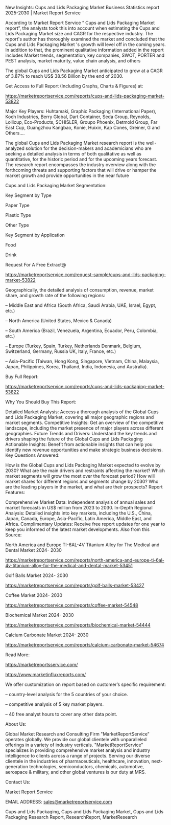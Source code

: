 New Insights: Cups and Lids Packaging Market Business Statistics report 2025-2030 | Market Report Service

According to Market Report Service “ Cups and Lids Packaging Market report”, the analysts took this into account when estimating the Cups and Lids Packaging Market size and CAGR for the respective industry. The report's author has thoroughly examined the market and concluded that the Cups and Lids Packaging Market 's growth will level off in the coming years. In addition to that, the prominent qualitative information added in the report includes Market trends, segmentation, key companies, SWOT, PORTER and PEST analysis, market maturity, value chain analysis, and others

The global Cups and Lids Packaging Market anticipated to grow at a CAGR of 3.87% to reach US$ 38.56 Billion by the end of 2030.

Get Access to Full Report (Including Graphs, Charts & Figures) at:

https://marketreportservice.com/reports/cups-and-lids-packaging-market-53822

Major Key Players: Huhtamaki, Graphic Packaging (International Paper), Koch Industries, Berry Global, Dart Container, Seda Group, Reynolds, Lollicup, Eco-Products, SCHISLER, Groupo Phoenix, Detmold Group, Far East Cup, Guangzhou Kangbao, Konie, Huixin, Kap Cones, Greiner, G and Others….

The global Cups and Lids Packaging Market research report is the well-analyzed solution for the decision-makers and academicians who are seeking a detailed analysis in terms of both qualitative as well as quantitative, for the historic period and for the upcoming years forecast. The research report encompasses the industry overview along with the forthcoming threats and supporting factors that will drive or hamper the market growth and provide opportunities in the near future

Cups and Lids Packaging Market Segmentation:

Key Segment by Type

Paper Type

Plastic Type

Other Type

Key Segment by Application

Food

Drink

Request For A Free Extract@

https://marketreportservice.com/request-sample/cups-and-lids-packaging-market-53822

Geographically, the detailed analysis of consumption, revenue, market share, and growth rate of the following regions:

– Middle East and Africa (South Africa, Saudi Arabia, UAE, Israel, Egypt, etc.)

– North America (United States, Mexico & Canada)

– South America (Brazil, Venezuela, Argentina, Ecuador, Peru, Colombia, etc.)

– Europe (Turkey, Spain, Turkey, Netherlands Denmark, Belgium, Switzerland, Germany, Russia UK, Italy, France, etc.)

– Asia-Pacific (Taiwan, Hong Kong, Singapore, Vietnam, China, Malaysia, Japan, Philippines, Korea, Thailand, India, Indonesia, and Australia).

Buy Full Report:

https://marketreportservice.com/reports/cups-and-lids-packaging-market-53822

Why You Should Buy This Report:

Detailed Market Analysis: Access a thorough analysis of the Global Cups and Lids Packaging Market, covering all major geographic regions and market segments.
Competitive Insights: Get an overview of the competitive landscape, including the market presence of major players across different geographies.
Future Trends and Drivers: Understand the key trends and drivers shaping the future of the Global Cups and Lids Packaging
Actionable Insights: Benefit from actionable insights that can help you identify new revenue opportunities and make strategic business decisions.
Key Questions Answered:

How is the Global Cups and Lids Packaging Market expected to evolve by 2030?
What are the main drivers and restraints affecting the market?
Which market segments will grow the most over the forecast period?
How will market shares for different regions and segments change by 2030?
Who are the leading players in the market, and what are their prospects?
Report Features:

Comprehensive Market Data: Independent analysis of annual sales and market forecasts in US$ million from 2023 to 2030.
In-Depth Regional Analysis: Detailed insights into key markets, including the U.S., China, Japan, Canada, Europe, Asia-Pacific, Latin America, Middle East, and Africa.
Complimentary Updates: Receive free report updates for one year to keep you informed of the latest market developments.
Also from this Source:

North America and Europe TI-6AL-4V Titanium Alloy for The Medical and Dental Market 2024- 2030

https://marketreportservice.com/reports/north-america-and-europe-ti-6al-4v-titanium-alloy-for-the-medical-and-dental-market-53451

Golf Balls Market 2024- 2030

https://marketreportservice.com/reports/golf-balls-market-53427

Coffee Market 2024- 2030

https://marketreportservice.com/reports/coffee-market-54548

Biochemical Market 2024- 2030

https://marketreportservice.com/reports/biochemical-market-54444

Calcium Carbonate Market 2024- 2030

https://marketreportservice.com/reports/calcium-carbonate-market-54674

Read More:

https://marketreportsservice.com/

https://www.marketinfluxreports.com/

We offer customization on report based on customer’s specific requirement:

– country-level analysis for the 5 countries of your choice.

– competitive analysis of 5 key market players.

– 40 free analyst hours to cover any other data point.

About Us:

Global Market Research and Consulting Firm "MarketReportService" operates globally. We provide our global clientele with unparalleled offerings in a variety of industry verticals. "MarketReportService" specializes in providing comprehensive market analysis and industry intelligence to clients across a range of projects. Serving our diverse clientele in the industries of pharmaceuticals, healthcare, innovation, next-generation technologies, semiconductors, chemicals, automotive, aerospace & military, and other global ventures is our duty at MRS.

Contact Us:

Market Report Service

EMAIL ADDRESS: sales@marketreportservice.com

Cups and Lids Packaging, Cups and Lids Packaging Market, Cups and Lids Packaging Research Report, ResearchReport, MarketResearch
